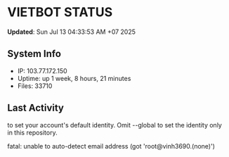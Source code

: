 # VIETBOT STATUS
**Updated**: Sun Jul 13 04:33:53 AM +07 2025

## System Info
- IP: 103.77.172.150
- Uptime: up 1 week, 8 hours, 21 minutes
- Files: 33710

## Last Activity

to set your account's default identity.
Omit --global to set the identity only in this repository.

fatal: unable to auto-detect email address (got 'root@vinh3690.(none)')
